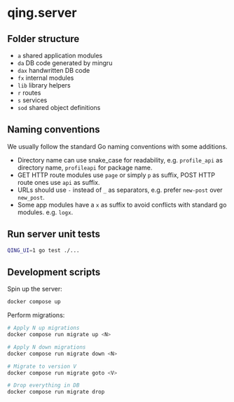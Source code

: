 # qing.server

## Folder structure

- `a` shared application modules
- `da` DB code generated by mingru
- `dax` handwritten DB code
- `fx` internal modules
- `lib` library helpers
- `r` routes
- `s` services
- `sod` shared object definitions

## Naming conventions

We usually follow the standard Go naming conventions with some additions.

- Directory name can use snake_case for readability, e.g. `profile_api` as directory name, `profileapi` for package name.
- GET HTTP route modules use `page` or simply `p` as suffix, POST HTTP route ones use `api` as suffix.
- URLs should use `-` instead of `_` as separators, e.g. prefer `new-post` over `new_post`.
- Some app modules have a `x` as suffix to avoid conflicts with standard go modules. e.g. `logx`.

## Run server unit tests

```sh
QING_UI=1 go test ./...
```

## Development scripts

Spin up the server:

```sh
docker compose up
```

Perform migrations:

```sh
# Apply N up migrations
docker compose run migrate up <N>

# Apply N down migrations
docker compose run migrate down <N>

# Migrate to version V
docker compose run migrate goto <V>

# Drop everything in DB
docker compose run migrate drop
```
